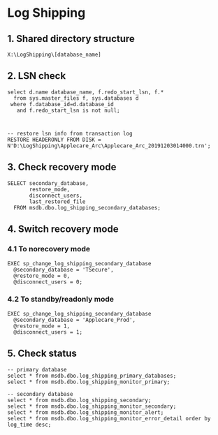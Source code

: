 # Log Shipping

## 1. Shared directory structure

	X:\LogShipping\[database_name]

## 2. LSN check

	select d.name database_name, f.redo_start_lsn, f.*
	  from sys.master_files f, sys.databases d
	 where f.database_id=d.database_id 
	   and f.redo_start_lsn is not null;

#
	-- restore lsn info from transaction log
	RESTORE HEADERONLY FROM DISK = N'D:\LogShipping\Applecare_Arc\Applecare_Arc_20191203014000.trn';

## 3. Check recovery mode

	SELECT secondary_database,
	       restore_mode,
	       disconnect_users,
	       last_restored_file
	  FROM msdb.dbo.log_shipping_secondary_databases;

## 4. Switch recovery mode

### 4.1 To norecovery mode
	EXEC sp_change_log_shipping_secondary_database
	  @secondary_database = 'TSecure',
	  @restore_mode = 0,
	  @disconnect_users = 0;
	
### 4.2 To standby/readonly mode

	EXEC sp_change_log_shipping_secondary_database
	  @secondary_database = 'Applecare_Prod',
	  @restore_mode = 1,
	  @disconnect_users = 1;

## 5. Check status

	-- primary database
	select * from msdb.dbo.log_shipping_primary_databases;
	select * from msdb.dbo.log_shipping_monitor_primary;
	
	-- secondary database
	select * from msdb.dbo.log_shipping_secondary;
	select * from msdb.dbo.log_shipping_monitor_secondary;
	select * from msdb.dbo.log_shipping_monitor_alert;
	select * from msdb.dbo.log_shipping_monitor_error_detail order by log_time desc;
